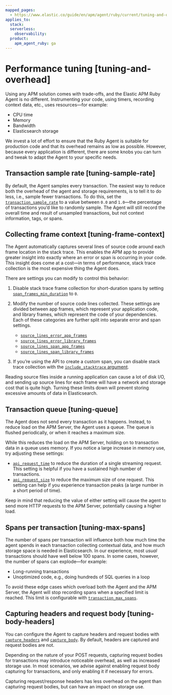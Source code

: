 ```yaml
---
mapped_pages:
  - https://www.elastic.co/guide/en/apm/agent/ruby/current/tuning-and-overhead.html
applies_to:
  stack:
  serverless:
    observability:
  product:
    apm_agent_ruby: ga
---
```


# Performance tuning [tuning-and-overhead]

Using any APM solution comes with trade-offs, and the Elastic APM Ruby Agent is no different. Instrumenting your code, using timers, recording context data, etc., uses resources—for example:

* CPU time
* Memory
* Bandwidth
* Elasticsearch storage

We invest a lot of effort to ensure that the Ruby Agent is suitable for production code and that its overhead remains as low as possible. However, because every application is different, there are some knobs you can turn and tweak to adapt the Agent to your specific needs.


## Transaction sample rate [tuning-sample-rate]

By default, the Agent samples every transaction. The easiest way to reduce both the overhead of the agent and storage requirements, is to tell it to do less, i.e., sample fewer transactions. To do this, set the [`transaction_sample_rate`](/reference/configuration.md#config-transaction-sample-rate) to a value between `0.0` and `1.0`—the percentage of transactions you’d like to randomly sample. The Agent will still record the overall time and result of unsampled transactions, but not context information, tags, or spans.


## Collecting frame context [tuning-frame-context]

The Agent automatically captures several lines of source code around each frame location in the stack trace. This enables the APM app to provide greater insight into exactly where an error or span is occurring in your code. This insight does come at a cost—in terms of performance, stack trace collection is the most expensive thing the Agent does.

There are settings you can modify to control this behavior:

1. Disable stack trace frame collection for short-duration spans by setting [`span_frames_min_duration`](/reference/configuration.md#config-span-frames-min-duration-ms) to `0`.
2. Modify the number of source code lines collected. These settings are divided between app frames, which represent your application code, and library frames, which represent the code of your dependencies. Each of these categories are further split into separate error and span settings.

    * [`source_lines_error_app_frames`](/reference/configuration.md#config-source-lines-error-app-frames)
    * [`source_lines_error_library_frames`](/reference/configuration.md#config-source-lines-error-library-frames)
    * [`source_lines_span_app_frames`](/reference/configuration.md#config-source-lines-span-app-frames)
    * [`source_lines_span_library_frames`](/reference/configuration.md#config-source-lines-span-library-frames)

3. If you’re using the API to create a custom span, you can disable stack trace collection with the [`include_stacktrace` argument](/reference/api-reference.md#api-agent-start_span).

Reading source files inside a running application can cause a lot of disk I/O, and sending up source lines for each frame will have a network and storage cost that is quite high. Turning these limits down will prevent storing excessive amounts of data in Elasticsearch.


## Transaction queue [tuning-queue]

The Agent does not send every transaction as it happens. Instead, to reduce load on the APM Server, the Agent uses a queue. The queue is flushed periodically, or when it reaches a maximum size.

While this reduces the load on the APM Server, holding on to transaction data in a queue uses memory. If you notice a large increase in memory use, try adjusting these settings:

* [`api_request_time`](/reference/configuration.md#config-api-request-time) to reduce the duration of a single streaming request. This setting is helpful if you have a sustained high number of transactions.
* [`api_request_size`](/reference/configuration.md#config-api-request-size) to reduce the maximum size of one request. This setting can help if you experience transaction peaks (a large number in a short period of time).

Keep in mind that reducing the value of either setting will cause the agent to send more HTTP requests to the APM Server, potentially causing a higher load.


## Spans per transaction [tuning-max-spans]

The number of spans per transaction will influence both how much time the agent spends in each transaction collecting contextual data, and how much storage space is needed in Elasticsearch. In our experience, most *usual* transactions should have well below 100 spans. In some cases, however, the number of spans can explode—for example:

* Long-running transactions
* Unoptimized code, e.g., doing hundreds of SQL queries in a loop

To avoid these edge cases which overload both the Agent and the APM Server, the Agent will stop recording spans when a specified limit is reached. This limit is configurable with [`transaction_max_spans`](/reference/configuration.md#config-transaction-max-spans).


## Capturing headers and request body [tuning-body-headers]

You can configure the Agent to capture headers and request bodies with [`capture_headers`](/reference/configuration.md#config-capture-headers) and [`capture_body`](/reference/configuration.md#config-capture-body). By default, headers are captured and request bodies are not.

Depending on the nature of your POST requests, capturing request bodies for transactions may introduce noticeable overhead, as well as increased storage use. In most scenarios, we advise against enabling request body capturing for transactions, and only enabling it if necessary for errors.

Capturing request/response headers has less overhead on the agent than capturing request bodies, but can have an impact on storage use.

